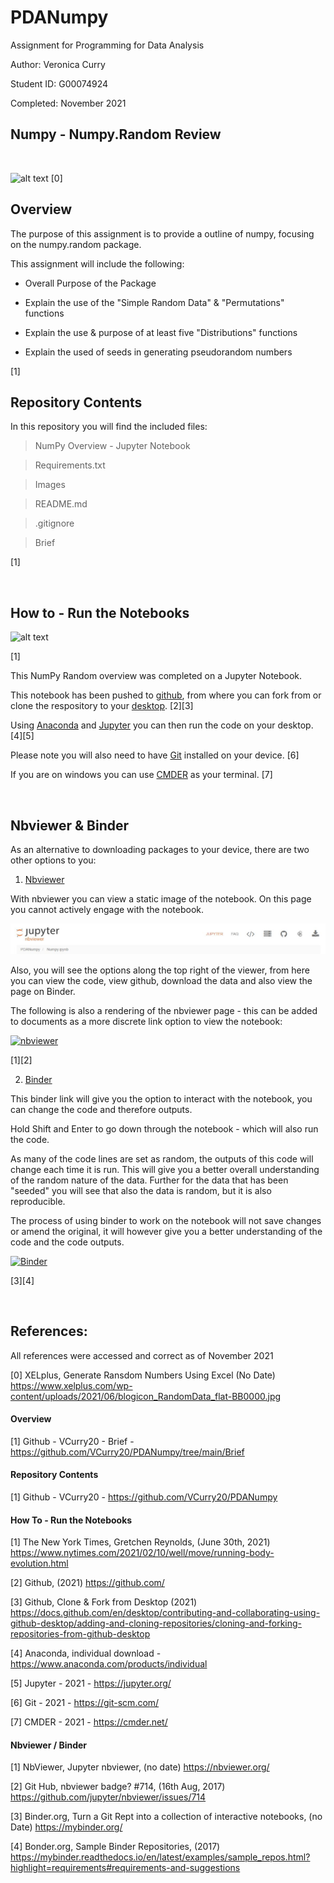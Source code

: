 # PDANumpy
Assignment for Programming for Data Analysis

Author: Veronica Curry

Student ID: G00074924

Completed: November 2021


## Numpy - Numpy.Random Review

<br/>

![alt text](https://www.xelplus.com/wp-content/uploads/2021/06/blogicon_RandomData_flat-BB0000.jpg)
[0]
<br/>

## Overview

The purpose of this assignment is to provide a outline of numpy, focusing on the numpy.random package. 

This assignment will include the following:

- Overall Purpose of the Package

- Explain the use of the "Simple Random Data" & "Permutations" functions

- Explain the use & purpose of at least five "Distributions" functions

- Explain the used of seeds in generating pseudorandom numbers

[1]
<br/>

## Repository Contents

In this repository you will find the included files:

> NumPy Overview - Jupyter Notebook

> Requirements.txt

> Images

> README.md

> .gitignore

> Brief

[1]

<br/>


## How to - Run the Notebooks

![alt text](https://static01.nyt.com/images/2021/02/16/well/00Well-Running/00Well-Running-mobileMasterAt3x.jpg)

[1]

This NumPy Random overview was completed on a Jupyter Notebook. 

This notebook has been pushed to [github](https://github.com/), from where you can fork from or clone the respository to your [desktop](https://docs.github.com/en/desktop/contributing-and-collaborating-using-github-desktop/adding-and-cloning-repositories/cloning-and-forking-repositories-from-github-desktop). [2][3] 

Using [Anaconda](https://www.anaconda.com/products/individual) and [Jupyter](https://jupyter.org/) you can then run the code on your desktop. [4][5]

Please note you will also need to have [Git](https://git-scm.com/) installed on your device. [6]

If you are on windows you can use [CMDER](https://cmder.net/) as your terminal. [7]

<br/>

## Nbviewer & Binder

As an alternative to downloading packages to your device, there are two other options to you:

1. [Nbviewer](https://nbviewer.org/github/VCurry20/PDANumpy/blob/main/Numpy.ipynb)

With nbviewer you can view a static image of the notebook. On this page you cannot actively engage with the notebook.

![alt text](https://github.com/VCurry20/PDANumpy/blob/main/Images/nbviewer.JPG)

Also, you will see the options along the top right of the viewer, from here you can view the code, view github, download the data and also view the page on Binder.

The following is also a rendering of the nbviewer page - this can be added to documents as a more discrete link option to view the notebook:

[![nbviewer](https://raw.githubusercontent.com/jupyter/design/master/logos/Badges/nbviewer_badge.svg)](https://nbviewer.org/github/VCurry20/PDANumpy/blob/main/Numpy.ipynb)

[1][2]

2. [Binder](https://hub.gke2.mybinder.org/user/vcurry20-pdanumpy-s2yqglos/notebooks/Numpy.ipynb)

This binder link will give you the option to interact with the notebook, you can change the code and therefore outputs. 

Hold Shift and Enter to go down through the notebook - which will also run the code.

As many of the code lines are set as random, the outputs of this code will change each time it is run. This will give you a better overall understanding of the random nature of the data. Further for the data that has been "seeded" you will see that also the data is random, but it is also reproducible.

The process of using binder to work on the notebook will not save changes or amend the original, it will however give you a better understanding of the code and the code outputs.

[![Binder](https://mybinder.org/badge_logo.svg)](https://hub.gke2.mybinder.org/user/vcurry20-pdanumpy-s2yqglos/notebooks/Numpy.ipynb)

[3][4]

<br/>

## References:
All references were accessed and correct as of November 2021

[0] XELplus, Generate Ransdom Numbers Using Excel (No Date) https://www.xelplus.com/wp-content/uploads/2021/06/blogicon_RandomData_flat-BB0000.jpg

#### Overview

[1] Github - VCurry20 - Brief - https://github.com/VCurry20/PDANumpy/tree/main/Brief

#### Repository Contents

[1] Github - VCurry20 - https://github.com/VCurry20/PDANumpy

#### How To - Run the Notebooks

[1] The New York Times, Gretchen Reynolds, (June 30th, 2021) https://www.nytimes.com/2021/02/10/well/move/running-body-evolution.html

[2] Github, (2021) https://github.com/

[3] Github, Clone & Fork from Desktop (2021) https://docs.github.com/en/desktop/contributing-and-collaborating-using-github-desktop/adding-and-cloning-repositories/cloning-and-forking-repositories-from-github-desktop

[4] Anaconda, individual download - https://www.anaconda.com/products/individual

[5] Jupyter - 2021 - https://jupyter.org/

[6] Git - 2021 - https://git-scm.com/ 

[7] CMDER - 2021 - https://cmder.net/


#### Nbviewer / Binder

[1] NbViewer, Jupyter nbviewer, (no date) https://nbviewer.org/ 

[2] Git Hub, nbviewer badge? #714, (16th Aug, 2017) https://github.com/jupyter/nbviewer/issues/714 

[3] Binder.org, Turn a Git Rept into a collection of interactive notebooks, (no Date) https://mybinder.org/

[4] Bonder.org, Sample Binder Repositories, (2017) https://mybinder.readthedocs.io/en/latest/examples/sample_repos.html?highlight=requirements#requirements-and-suggestions

